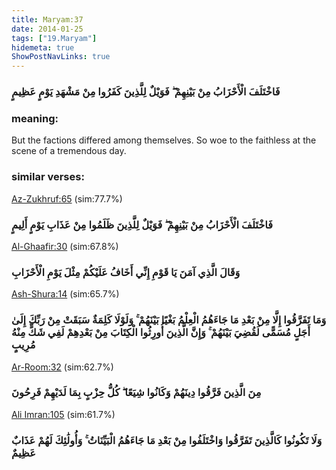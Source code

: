 ```yaml
---
title: Maryam:37
date: 2014-01-25
tags: ["19.Maryam"]
hidemeta: true 
ShowPostNavLinks: true 
---
```

### فَاخْتَلَفَ الْأَحْزَابُ مِنْ بَيْنِهِمْ ۖ فَوَيْلٌ لِلَّذِينَ كَفَرُوا مِنْ مَشْهَدِ يَوْمٍ عَظِيمٍ
### meaning: 
But the factions differed among themselves. So woe to the faithless at the scene of a tremendous day.
### similar verses: 

[Az-Zukhruf:65](/43/65) (sim:77.7%)

### فَاخْتَلَفَ الْأَحْزَابُ مِنْ بَيْنِهِمْ ۖ فَوَيْلٌ لِلَّذِينَ ظَلَمُوا مِنْ عَذَابِ يَوْمٍ أَلِيمٍ

[Al-Ghaafir:30](/40/30) (sim:67.8%)

### وَقَالَ الَّذِي آمَنَ يَا قَوْمِ إِنِّي أَخَافُ عَلَيْكُمْ مِثْلَ يَوْمِ الْأَحْزَابِ

[Ash-Shura:14](/42/14) (sim:65.7%)

### وَمَا تَفَرَّقُوا إِلَّا مِنْ بَعْدِ مَا جَاءَهُمُ الْعِلْمُ بَغْيًا بَيْنَهُمْ ۚ وَلَوْلَا كَلِمَةٌ سَبَقَتْ مِنْ رَبِّكَ إِلَىٰ أَجَلٍ مُسَمًّى لَقُضِيَ بَيْنَهُمْ ۚ وَإِنَّ الَّذِينَ أُورِثُوا الْكِتَابَ مِنْ بَعْدِهِمْ لَفِي شَكٍّ مِنْهُ مُرِيبٍ

[Ar-Room:32](/30/32) (sim:62.7%)

### مِنَ الَّذِينَ فَرَّقُوا دِينَهُمْ وَكَانُوا شِيَعًا ۖ كُلُّ حِزْبٍ بِمَا لَدَيْهِمْ فَرِحُونَ

[Ali Imran:105](/3/105) (sim:61.7%)

### وَلَا تَكُونُوا كَالَّذِينَ تَفَرَّقُوا وَاخْتَلَفُوا مِنْ بَعْدِ مَا جَاءَهُمُ الْبَيِّنَاتُ ۚ وَأُولَٰئِكَ لَهُمْ عَذَابٌ عَظِيمٌ
